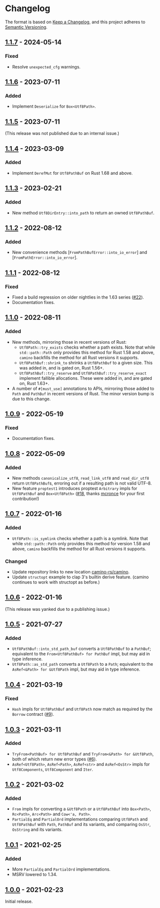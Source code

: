 # Changelog

The format is based on [Keep a Changelog](https://keepachangelog.com/en/1.0.0/),
and this project adheres to [Semantic Versioning](https://semver.org/spec/v2.0.0.html).

## [1.1.7] - 2024-05-14

### Fixed

- Resolve `unexpected_cfg` warnings.

## [1.1.6] - 2023-07-11

### Added

- Implement `Deserialize` for `Box<Utf8Path>`.

## [1.1.5] - 2023-07-11

(This release was not published due to an internal issue.)

## [1.1.4] - 2023-03-09

### Added

- Implement `DerefMut` for `Utf8PathBuf` on Rust 1.68 and above.

## [1.1.3] - 2023-02-21

### Added

- New method `Utf8DirEntry::into_path` to return an owned `Utf8PathBuf`.

## [1.1.2] - 2022-08-12

### Added

- New convenience methods [`FromPathBufError::into_io_error`] and
  [`FromPathError::into_io_error`].

## [1.1.1] - 2022-08-12

### Fixed

- Fixed a build regression on older nightlies in the 1.63 series
  ([#22](https://github.com/camino-rs/camino/issues/22)).
- Documentation fixes.

## [1.1.0] - 2022-08-11

### Added

- New methods, mirroring those in recent versions of Rust:
  - `Utf8Path::try_exists` checks whether a path exists. Note that while `std::path::Path` only provides this method for Rust 1.58 and above, `camino` backfills the method for all Rust versions it supports.
  - `Utf8PathBuf::shrink_to` shrinks a `Utf8PathBuf` to a given size. This was added in, and is gated on, Rust 1.56+.
  - `Utf8PathBuf::try_reserve` and `Utf8PathBuf::try_reserve_exact` implement fallible allocations. These were added in, and are gated on, Rust 1.63+.
- A number of `#[must_use]` annotations to APIs, mirroring those added to `Path` and `PathBuf` in recent versions of Rust. The minor version bump is due to this change.

## [1.0.9] - 2022-05-19

### Fixed

- Documentation fixes.

## [1.0.8] - 2022-05-09

### Added

- New methods `canonicalize_utf8`, `read_link_utf8` and `read_dir_utf8` return `Utf8PathBuf`s, erroring out if a resulting path is not valid UTF-8.
- New feature `proptest1` introduces proptest `Arbitrary` impls for `Utf8PathBuf` and
  `Box<Utf8Path>` ([#18], thanks [mcronce](https://github.com/mcronce) for your first contribution!)

[#18]: https://github.com/camino-rs/camino/pull/18

## [1.0.7] - 2022-01-16

### Added

- `Utf8Path::is_symlink` checks whether a path is a symlink. Note that while `std::path::Path` only
  provides this method for version 1.58 and above, `camino` backfills the method for all Rust versions
  it supports.

### Changed

- Update repository links to new location [camino-rs/camino](https://github.com/camino-rs/camino).
- Update `structopt` example to clap 3's builtin derive feature.
  (camino continues to work with structopt as before.)

## [1.0.6] - 2022-01-16

(This release was yanked due to a publishing issue.)

## [1.0.5] - 2021-07-27

### Added

- `Utf8PathBuf::into_std_path_buf` converts a `Utf8PathBuf` to a `PathBuf`; equivalent to the
  `From<Utf8PathBuf> for PathBuf` impl, but may aid in type inference.
- `Utf8Path::as_std_path` converts a `Utf8Path` to a `Path`; equivalent to the
  `AsRef<&Path> for &Utf8Path` impl, but may aid in type inference.

## [1.0.4] - 2021-03-19

### Fixed

- `Hash` impls for `Utf8PathBuf` and `Utf8Path` now match as required by the `Borrow` contract ([#9]).

[#9]: https://github.com/camino-rs/camino/issues/9

## [1.0.3] - 2021-03-11

### Added

- `TryFrom<PathBuf> for Utf8PathBuf` and `TryFrom<&Path> for &Utf8Path`, both of which return new error types ([#6]).
- `AsRef<Utf8Path>`, `AsRef<Path>`, `AsRef<str>` and `AsRef<OsStr>` impls for `Utf8Components`, `Utf8Component` and
  `Iter`.

[#6]: https://github.com/camino-rs/camino/issues/6

## [1.0.2] - 2021-03-02

### Added

- `From` impls for converting a `&Utf8Path` or a `Utf8PathBuf` into `Box<Path>`, `Rc<Path>`, `Arc<Path>` and `Cow<'a, Path>`.
- `PartialEq` and `PartialOrd` implementations comparing `Utf8Path` and `Utf8PathBuf` with `Path`, `PathBuf` and its
  variants, and comparing `OsStr`, `OsString` and its variants.

## [1.0.1] - 2021-02-25

### Added

- More `PartialEq` and `PartialOrd` implementations.
- MSRV lowered to 1.34.

## [1.0.0] - 2021-02-23

Initial release.

[1.1.7]: https://github.com/camino-rs/camino/releases/tag/camino-1.1.7
[1.1.6]: https://github.com/camino-rs/camino/releases/tag/camino-1.1.6
[1.1.5]: https://github.com/camino-rs/camino/releases/tag/camino-1.1.5
[1.1.4]: https://github.com/camino-rs/camino/releases/tag/camino-1.1.4
[1.1.3]: https://github.com/camino-rs/camino/releases/tag/camino-1.1.3
[1.1.2]: https://github.com/camino-rs/camino/releases/tag/camino-1.1.2
[1.1.1]: https://github.com/camino-rs/camino/releases/tag/camino-1.1.1
[1.1.0]: https://github.com/camino-rs/camino/releases/tag/camino-1.1.0
[1.0.9]: https://github.com/camino-rs/camino/releases/tag/camino-1.0.9
[1.0.8]: https://github.com/camino-rs/camino/releases/tag/camino-1.0.8
[1.0.7]: https://github.com/camino-rs/camino/releases/tag/camino-1.0.7
[1.0.6]: https://github.com/camino-rs/camino/releases/tag/camino-1.0.6
[1.0.5]: https://github.com/camino-rs/camino/releases/tag/camino-1.0.5
[1.0.4]: https://github.com/camino-rs/camino/releases/tag/camino-1.0.4
[1.0.3]: https://github.com/camino-rs/camino/releases/tag/camino-1.0.3
[1.0.2]: https://github.com/camino-rs/camino/releases/tag/camino-1.0.2
[1.0.1]: https://github.com/camino-rs/camino/releases/tag/camino-1.0.1
[1.0.0]: https://github.com/camino-rs/camino/releases/tag/camino-1.0.0
